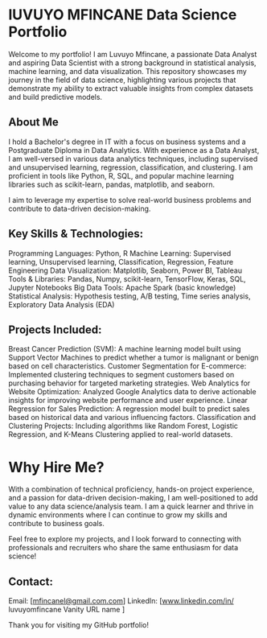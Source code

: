 # lUVUYO MFINCANE Data Science Portfolio

Welcome to my portfolio! I am Luvuyo Mfincane, a passionate Data Analyst and aspiring Data Scientist with a strong background in statistical analysis, machine learning, and data visualization. This repository showcases my journey in the field of data science, highlighting various projects that demonstrate my ability to extract valuable insights from complex datasets and build predictive models.

## About Me
I hold a Bachelor's degree in IT with a focus on business systems and a Postgraduate Diploma in Data Analytics. With experience as a Data Analyst, I am well-versed in various data analytics techniques, including supervised and unsupervised learning, regression, classification, and clustering. I am proficient in tools like Python, R, SQL, and popular machine learning libraries such as scikit-learn, pandas, matplotlib, and seaborn.

I aim to leverage my expertise to solve real-world business problems and contribute to data-driven decision-making.

## Key Skills & Technologies:

Programming Languages: Python, R
Machine Learning: Supervised learning, Unsupervised learning, Classification, Regression, Feature Engineering
Data Visualization: Matplotlib, Seaborn, Power BI, Tableau
Tools & Libraries: Pandas, Numpy, scikit-learn, TensorFlow, Keras, SQL, Jupyter Notebooks
Big Data Tools: Apache Spark (basic knowledge)
Statistical Analysis: Hypothesis testing, A/B testing, Time series analysis, Exploratory Data Analysis (EDA)

## Projects Included:

Breast Cancer Prediction (SVM): A machine learning model built using Support Vector Machines to predict whether a tumor is malignant or benign based on cell characteristics.
Customer Segmentation for E-commerce: Implemented clustering techniques to segment customers based on purchasing behavior for targeted marketing strategies.
Web Analytics for Website Optimization: Analyzed Google Analytics data to derive actionable insights for improving website performance and user experience.
Linear Regression for Sales Prediction: A regression model built to predict sales based on historical data and various influencing factors.
Classification and Clustering Projects: Including algorithms like Random Forest, Logistic Regression, and K-Means Clustering applied to real-world datasets.

# Why Hire Me?

With a combination of technical proficiency, hands-on project experience, and a passion for data-driven decision-making, I am well-positioned to add value to any data science/analysis team. I am a quick learner and thrive in dynamic environments where I can continue to grow my skills and contribute to business goals.

Feel free to explore my projects, and I look forward to connecting with professionals and recruiters who share the same enthusiasm for data science!

## Contact:

Email: [mfincanel@gmail.com.com]
LinkedIn: [www.linkedin.com/in/
luvuyomfincane
Vanity URL name
]

Thank you for visiting my GitHub portfolio!

